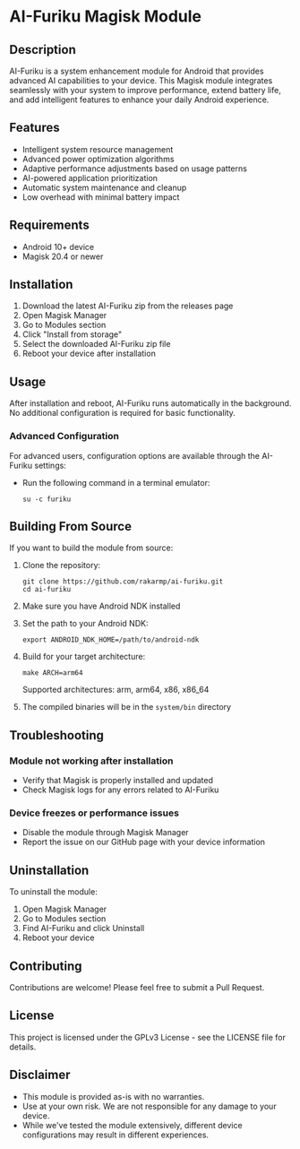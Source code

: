 # AI-Furiku Magisk Module

## Description
AI-Furiku is a system enhancement module for Android that provides advanced AI capabilities to your device. This Magisk module integrates seamlessly with your system to improve performance, extend battery life, and add intelligent features to enhance your daily Android experience.

## Features
- Intelligent system resource management
- Advanced power optimization algorithms
- Adaptive performance adjustments based on usage patterns
- AI-powered application prioritization
- Automatic system maintenance and cleanup
- Low overhead with minimal battery impact

## Requirements
- Android 10+ device
- Magisk 20.4 or newer

## Installation
1. Download the latest AI-Furiku zip from the releases page
2. Open Magisk Manager
3. Go to Modules section
4. Click "Install from storage"
5. Select the downloaded AI-Furiku zip file
6. Reboot your device after installation

## Usage
After installation and reboot, AI-Furiku runs automatically in the background. No additional configuration is required for basic functionality.

### Advanced Configuration
For advanced users, configuration options are available through the AI-Furiku settings:

- Run the following command in a terminal emulator:
   ```
   su -c furiku
   ```

## Building From Source
If you want to build the module from source:

1. Clone the repository:
   ```
   git clone https://github.com/rakarmp/ai-furiku.git
   cd ai-furiku
   ```

2. Make sure you have Android NDK installed

3. Set the path to your Android NDK:
   ```
   export ANDROID_NDK_HOME=/path/to/android-ndk
   ```

4. Build for your target architecture:
   ```
   make ARCH=arm64
   ```
   Supported architectures: arm, arm64, x86, x86_64

5. The compiled binaries will be in the `system/bin` directory

## Troubleshooting

### Module not working after installation
- Verify that Magisk is properly installed and updated
- Check Magisk logs for any errors related to AI-Furiku

### Device freezes or performance issues
- Disable the module through Magisk Manager
- Report the issue on our GitHub page with your device information

## Uninstallation
To uninstall the module:
1. Open Magisk Manager
2. Go to Modules section
3. Find AI-Furiku and click Uninstall
4. Reboot your device

## Contributing
Contributions are welcome! Please feel free to submit a Pull Request.

## License
This project is licensed under the GPLv3 License - see the LICENSE file for details.

## Disclaimer
- This module is provided as-is with no warranties.
- Use at your own risk. We are not responsible for any damage to your device.
- While we've tested the module extensively, different device configurations may result in different experiences.